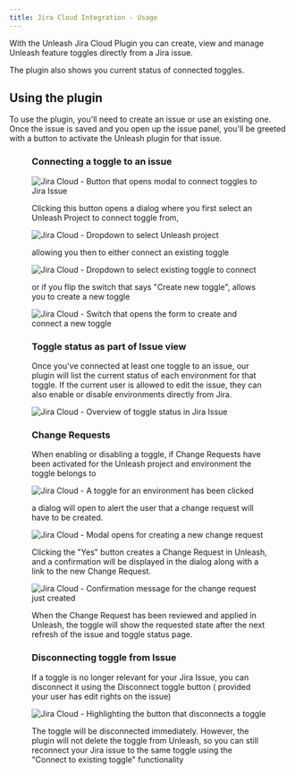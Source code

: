```yaml
---
title: Jira Cloud Integration - Usage
---
```


With the Unleash Jira Cloud Plugin you can create, view and manage Unleash feature toggles directly from a Jira issue.

The plugin also shows you current status of connected toggles.

## Using the plugin

To use the plugin, you'll need to create an issue or use an existing one. Once the issue is saved and you open up the issue panel, you'll be greeted with a button to activate the Unleash plugin for that issue.

<Figure caption="The Unleash Feature Flags button gets added to the top-level actions of new issues. Use that button to activate the Unleash plugin for that issue." img="/img/jira-cloud-activate-unleash-panel-button.png" />

### Connecting a toggle to an issue

![Jira Cloud - Button that opens modal to connect toggles to Jira Issue](/img/jira-cloud-issue-button.png)

Clicking this button opens a dialog where you first select an Unleash Project to connect toggle from,

![Jira Cloud - Dropdown to select Unleash project](/img/jira-cloud-select-project-expanded.png)

allowing you then to either connect an existing toggle

![Jira Cloud - Dropdown to select existing toggle to connect](/img/jira-cloud-add-existing-toggle.png)

or if you flip the switch that says "Create new toggle", allows you to create a new toggle

![Jira Cloud - Switch that opens the form to create and connect a new toggle](/img/jira-cloud-add-new-toggle.png)

### Toggle status as part of Issue view

Once you've connected at least one toggle to an issue, our plugin will list the current status of each environment for
that toggle. If the current user is allowed to edit the issue, they can also enable or disable environments directly
from Jira.

![Jira Cloud - Overview of toggle status in Jira Issue](/img/jira-cloud-toggle-status.png)

### Change Requests

When enabling or disabling a toggle, if Change Requests have been activated for the Unleash project and environment the toggle belongs to

![Jira Cloud - A toggle for an environment has been clicked](/img/jira-cloud-change-request-clicked-toggle.png)

a dialog will open to alert the user that a change request will have to be created.

![Jira Cloud - Modal opens for creating a new change request](/img/jira-cloud-change-request-dialog.png)

Clicking the "Yes" button creates a 
Change Request in Unleash, and a confirmation will be displayed in the dialog along with a link to the new Change Request.

![Jira Cloud - Confirmation message for the change request just created](/img/jira-cloud-change-request-confirmation.png)

When the Change Request has been reviewed and applied in Unleash, the toggle will show the requested state after the next refresh 
of the issue and toggle status page.


### Disconnecting toggle from Issue

If a toggle is no longer relevant for your Jira Issue, you can disconnect it using the Disconnect toggle button (
provided your user has edit rights on the issue)

![Jira Cloud - Highlighting the button that disconnects a toggle](/img/jira-cloud-disconnect-toggle.png)

The toggle will be disconnected immediately. However, the plugin will not delete the toggle from Unleash,
so you can still reconnect your Jira issue to the same toggle using the "Connect to existing toggle" functionality
